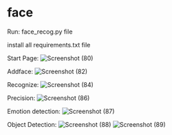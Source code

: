 # face

Run: face_recog.py file

install all requirements.txt file

Start Page:
![Screenshot (80)](https://github.com/mondalfarid78/face/assets/43022356/54195a1c-d8b2-42f7-8b98-b3f47ad2f854)


Addface: 
![Screenshot (82)](https://github.com/mondalfarid78/face/assets/43022356/9f7ab528-f420-4deb-88d9-a0aac7de14bb)


Recognize:
![Screenshot (84)](https://github.com/mondalfarid78/face/assets/43022356/9139dcf1-2f17-4d42-a557-c5259089be89)


Precision:
![Screenshot (86)](https://github.com/mondalfarid78/face/assets/43022356/5fb31a21-3804-41c3-a283-cb548cf01f5e)


Emotion detection:
![Screenshot (87)](https://github.com/mondalfarid78/face/assets/43022356/145dca2b-93af-4aba-ba59-45eaa646df9f)


Object Detection:
![Screenshot (88)](https://github.com/mondalfarid78/face/assets/43022356/29a73d8d-8124-4d82-b8c2-b3722cd29955)
![Screenshot (89)](https://github.com/mondalfarid78/face/assets/43022356/7f9f34fd-4282-4232-9491-cc40433876be)
